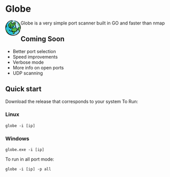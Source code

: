 # Globe
<a href="url"><img src="https://github.com/BlessedToastr/globe/blob/main/images/globe.jpg?raw=true" align="left" height="48" width="48" ></a>

Globe is a very simple port scanner built in GO and faster than nmap

## Coming Soon
- Better port selection
- Speed improvements
- Verbose mode
- More info on open ports
- UDP scanning

## Quick start
Download the release that corresponds to your system
To Run:
### Linux
```
globe -i [ip]
```

### Windows
```
globe.exe -i [ip]
```

To run in all port mode:
```
globe -i [ip] -p all
```
